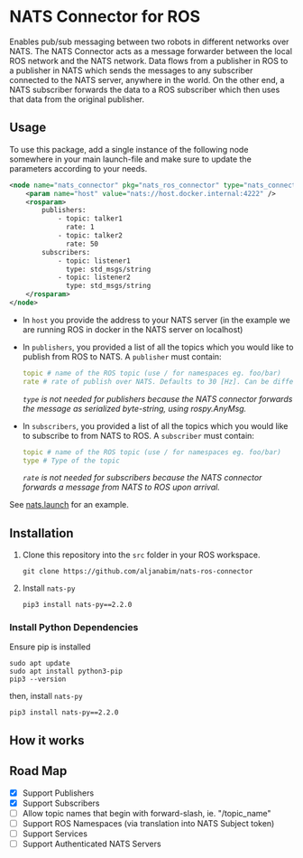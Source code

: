 # NATS Connector for ROS

Enables pub/sub messaging between two robots in different networks over NATS. The NATS Connector acts as a message forwarder between the local ROS network and the NATS network. Data flows from a publisher in ROS to a publisher in NATS which sends the messages to any subscriber connected to the NATS server, anywhere in the world. On the other end, a NATS subscriber forwards the data to a ROS subscriber which then uses that data from the original publisher.

## Usage

To use this package, add a single instance of the following node somewhere in your main launch-file and make sure to update the parameters according to your needs.

```xml
<node name="nats_connector" pkg="nats_ros_connector" type="nats_connector.py" output="screen">
    <param name="host" value="nats://host.docker.internal:4222" />
    <rosparam>
        publishers:
            - topic: talker1
              rate: 1
            - topic: talker2
              rate: 50
        subscribers:
            - topic: listener1
              type: std_msgs/string
            - topic: listener2
              type: std_msgs/string
    </rosparam>
</node>
```

-   In `host` you provide the address to your NATS server (in the example we are running ROS in docker in the NATS server on localhost)
-   In `publishers`, you provided a list of all the topics which you would like to publish from ROS to NATS. A `publisher` must contain:

    ```yaml
    topic # name of the ROS topic (use / for namespaces eg. foo/bar)
    rate # rate of publish over NATS. Defaults to 30 [Hz]. Can be different from the publish rate of the original ROS topic since the NATS connector stores the last published message in the ROS network when sending it to another NATS client.
    ```

    _`type` is not needed for publishers because the NATS connector forwards the message as serialized byte-string, using rospy.AnyMsg._

-   In `subscribers`, you provided a list of all the topics which you would like to subscribe to from NATS to ROS. A `subscriber` must contain:

    ```yaml
    topic # name of the ROS topic (use / for namespaces eg. foo/bar)
    type # Type of the topic
    ```

    _`rate` is not needed for subscribers because the NATS connector forwards a message from NATS to ROS upon arrival._

See [nats.launch](./launch/nats.launch) for an example.

## Installation

1. Clone this repository into the `src` folder in your ROS workspace.

    ```
    git clone https://github.com/aljanabim/nats-ros-connector
    ```

2. Install `nats-py`

    ```
    pip3 install nats-py==2.2.0
    ```

### Install Python Dependencies

Ensure pip is installed

```
sudo apt update
sudo apt install python3-pip
pip3 --version
```

then, install `nats-py`

```
pip3 install nats-py==2.2.0
```

## How it works

## Road Map

-   [x] Support Publishers
-   [x] Support Subscribers
-   [ ] Allow topic names that begin with forward-slash, ie. "/topic_name"
-   [ ] Support ROS Namespaces (via translation into NATS Subject token)
-   [ ] Support Services
-   [ ] Support Authenticated NATS Servers
